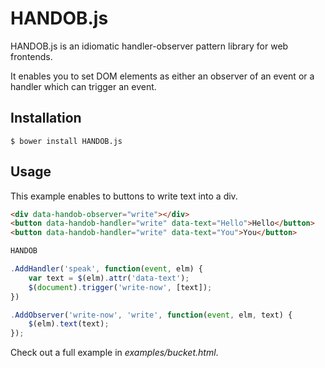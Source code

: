 # HANDOB.js

HANDOB.js is an idiomatic handler-observer pattern library for web frontends.

It enables you to set DOM elements as either an observer of an event or a
handler which can trigger an event.


## Installation

    $ bower install HANDOB.js

## Usage

This example enables to buttons to write text into a div.

```html
<div data-handob-observer="write"></div>
<button data-handob-handler="write" data-text="Hello">Hello</button>
<button data-handob-handler="write" data-text="You">You</button>
```

```javascript
HANDOB

.AddHandler('speak', function(event, elm) {
    var text = $(elm).attr('data-text');
    $(document).trigger('write-now', [text]);
})

.AddObserver('write-now', 'write', function(event, elm, text) {
    $(elm).text(text);
});
```

Check out a full example in *examples/bucket.html*.
